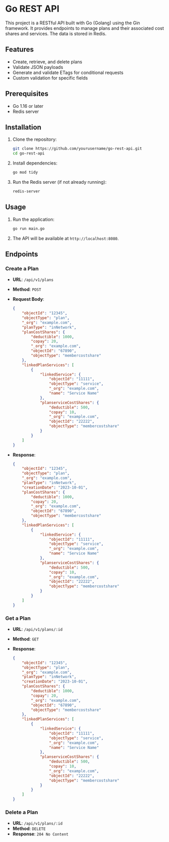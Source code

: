 # Go REST API

This project is a RESTful API built with Go (Golang) using the Gin framework. It provides endpoints to manage plans and their associated cost shares and services. The data is stored in Redis.

## Features

- Create, retrieve, and delete plans
- Validate JSON payloads
- Generate and validate ETags for conditional requests
- Custom validation for specific fields

## Prerequisites

- Go 1.16 or later
- Redis server

## Installation

1. Clone the repository:

    ```sh
    git clone https://github.com/yourusername/go-rest-api.git
    cd go-rest-api
    ```

2. Install dependencies:

    ```sh
    go mod tidy
    ```

3. Run the Redis server (if not already running):

    ```sh
    redis-server
    ```

## Usage

1. Run the application:

    ```sh
    go run main.go
    ```

2. The API will be available at `http://localhost:8080`.

## Endpoints

### Create a Plan

- **URL**: `/api/v1/plans`
- **Method**: `POST`
- **Request Body**:

    ```json
    {
        "objectId": "12345",
        "objectType": "plan",
        "_org": "example.com",
        "planType": "inNetwork",
        "planCostShares": {
            "deductible": 1000,
            "copay": 20,
            "_org": "example.com",
            "objectId": "67890",
            "objectType": "membercostshare"
        },
        "linkedPlanServices": [
            {
                "linkedService": {
                    "objectId": "11111",
                    "objectType": "service",
                    "_org": "example.com",
                    "name": "Service Name"
                },
                "planserviceCostShares": {
                    "deductible": 500,
                    "copay": 10,
                    "_org": "example.com",
                    "objectId": "22222",
                    "objectType": "membercostshare"
                }
            }
        ]
    }
    ```

- **Response**:

    ```json
    {
        "objectId": "12345",
        "objectType": "plan",
        "_org": "example.com",
        "planType": "inNetwork",
        "creationDate": "2023-10-01",
        "planCostShares": {
            "deductible": 1000,
            "copay": 20,
            "_org": "example.com",
            "objectId": "67890",
            "objectType": "membercostshare"
        },
        "linkedPlanServices": [
            {
                "linkedService": {
                    "objectId": "11111",
                    "objectType": "service",
                    "_org": "example.com",
                    "name": "Service Name"
                },
                "planserviceCostShares": {
                    "deductible": 500,
                    "copay": 10,
                    "_org": "example.com",
                    "objectId": "22222",
                    "objectType": "membercostshare"
                }
            }
        ]
    }
    ```

### Get a Plan

- **URL**: `/api/v1/plans/:id`
- **Method**: `GET`
- **Response**:

    ```json
    {
        "objectId": "12345",
        "objectType": "plan",
        "_org": "example.com",
        "planType": "inNetwork",
        "creationDate": "2023-10-01",
        "planCostShares": {
            "deductible": 1000,
            "copay": 20,
            "_org": "example.com",
            "objectId": "67890",
            "objectType": "membercostshare"
        },
        "linkedPlanServices": [
            {
                "linkedService": {
                    "objectId": "11111",
                    "objectType": "service",
                    "_org": "example.com",
                    "name": "Service Name"
                },
                "planserviceCostShares": {
                    "deductible": 500,
                    "copay": 10,
                    "_org": "example.com",
                    "objectId": "22222",
                    "objectType": "membercostshare"
                }
            }
        ]
    }
    ```

### Delete a Plan

- **URL**: `/api/v1/plans/:id`
- **Method**: `DELETE`
- **Response**: `204 No Content`

